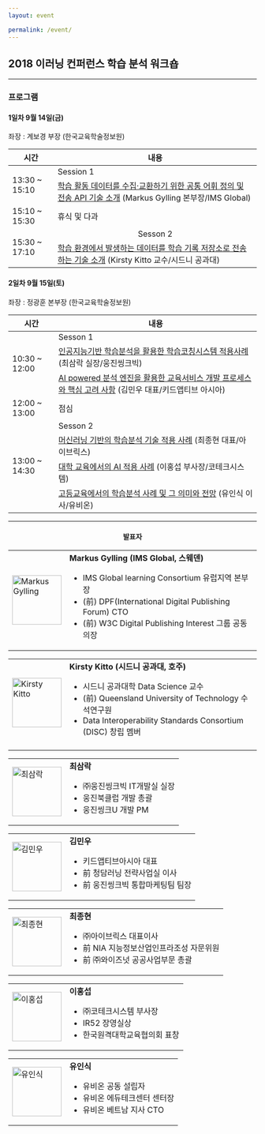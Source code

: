 ```yaml
---
layout: event

permalink: /event/
---
```


<h2 class="text-center">2018 이러닝 컨퍼런스 학습 분석 워크숍</h2>
<hr/>
<h3 class="text-center"> 프로그램 </h3>

#### 1일차 9월 14일(금)
좌장 : 계보경 부장 (한국교육학술정보원)
<table class="table table-striped table-bordered">
<tr>
<th>시간</th>
<th>내용</th>
</tr>
<tbody>
<tr>
<td rowspan="2">13:30 ~ 15:10
</td>
<td>Session 1</td>
</tr>
<tr>
<td><a href="{{ "/assets/learning-analytics-2018/LASI_Markus_Gylling_mgy-seoul-sep2018.pdf" | absolute_url }}" target="_blank">학습 활동 데이터를 수집·교환하기 위한 공통 어휘 정의 및 전송 API 기술 소개</a>
(Markus Gylling 본부장/IMS Global)
</td>
</tr>
<tr>
<td>15:10 ~ 15:30
</td>
<td>휴식 및 다과
</td>
</tr>
<tr>
<td rowspan="2">15:30 ~ 17:10
</td>
<td><center>Sesson 2</center></td>
</tr>
<tr>
<td><a href="{{ "/assets/learning-analytics-2018/LASI_Kirsty_Kitto_Kitto-final.pdf" | absolute_url }}" target="_blank">학습 환경에서 발생하는 데이터를 학습 기록 저장소로 전송하는 기술 소개</a> (Kirsty Kitto 교수/시드니 공과대)
</td>
</tr>
</tbody>
</table>

#### 2일차 9월 15일(토)

좌장 : 정광훈 본부장 (한국교육학술정보원)

<table class="table table-striped table-bordered">
<tr>
<th>시간</th>
<th>내용</th>
</tr>
<tbody>
<tr>
<td rowspan="4">10:30 ~ 12:00</td>
</tr>
<tr>
<td>Sesson 1</td>
</tr><tr>
<td><a href="{{ "/assets/learning-analytics-2018/" | absolute_url }}" target="_blank">인공지능기반 학습분석을 활용한 학습코칭시스템 적용사례</a>
(최삼락 실장/웅진씽크빅)</td>
</tr>
<tr>
<td><a href="{{ "/assets/learning-analytics-2018/LASI2_Minwoo_Kim_Kidapptive_Asia.pdf" | absolute_url }}" target="_blank">AI powered 분석 엔진을 활용한 교육서비스 개발 프로세스와 핵심 고려 사항</a>
(김민우 대표/키드앱티브 아시아)</td>
</tr>
<tr>
<td>12:00 ~ 13:00</td>
<td>점심</td>
</tr>
<tr>
<td rowspan="5">13:00 ~ 14:30</td>
<td>Sesson 2</td>
<tr>
<td><a href="{{ "/assets/learning-analytics-2018/LASI2_Jonghyun_Chae_IBRICKS.pdf" | absolute_url }}" target="_blank">머신러닝 기반의 학습분석 기술 적용 사례</a>
(최종현 대표/아이브릭스)</td>
</tr>
</tr>
<tr>
<td><a href="{{ "/assets/learning-analytics-2018/LASI2_Hongseob_Lee_Kotech.pdf" | absolute_url }}" target="_blank">대학 교육에서의 AI 적용 사례</a>
(이홍섭 부사장/코테크시스템)</td>
</tr>
<tr>
<td><a href="{{ "/assets/learning-analytics-2018/LASI2_Insik_Yoo_Ubion_Learning_Analytics_in_High_School_Edcuation.pdf" | absolute_url }}" target="_blank">고등교육에서의 학습분석 사례 및 그 의미와 전망</a>
(유인식 이사/유비온)</td>
</tr>
</tbody>
</table>

* * *

#### <center>발표자</center>

<table class="sp">
<tbody>
<tr>
<td class="col-md-2"><img src="{{ "/assets/learning-analytics-2018/speaker5_1.jpg" | absolute_url }}" alt="Markus Gylling" width="100px"/></td>
<td><strong><span style="font-size: 12pt;">Markus Gylling (IMS Global, 스웨덴) </span></strong>
<ul>
 	<li>IMS Global learning Consortium 유럽지역 본부장</li>
  <li>(前) DPF(International Digital Publishing Forum) CTO</li>
  <li>(前) W3C Digital Publishing Interest 그룹 공동 의장</li>
</ul>
</td>
</tr>
</tbody>
</table>
<table class="sp">
<tbody>
<tr>
<td class="col-md-2"><img src="{{ "/assets/learning-analytics-2018/speaker5_2.jpg" | absolute_url }}" alt="Kirsty Kitto" width="100px"/></td>
<td><strong><span style="font-size: 12pt;">Kirsty Kitto (시드니 공과대, 호주) </span></strong>
<ul>
 	<li>시드니 공과대학 Data Science 교수</li>
  <li>(前) Queensland University of Technology 수석연구원</li>
  <li>Data Interoperability Standards Consortium (DISC) 창립 멤버</li>
</ul>
</td>
</tr>
<tr>
<td colspan="2">
</td>
</tr>
</tbody>
</table>
<table class="sp">
<tbody>
<tr>
<td class="col-md-2"><img src="{{ "/assets/learning-analytics-2018/speaker5_3.png" | absolute_url }}" alt="최삼락" width="100px"/></td>
<td><strong><span style="font-size: 12pt;">최삼락 </span></strong>
<ul>
 	<li>㈜웅진씽크빅 IT개발실 실장</li>
  <li>웅진북클럽 개발 총괄</li>
  <li>웅진씽크U 개발 PM</li>
</ul></td>
</tr>
</tbody>
</table>
<table class="sp">
<tbody>
<tr>
<td class="col-md-2"><img src="{{ "/assets/learning-analytics-2018/speaker5_4.jpg" | absolute_url }}" alt="김민우" width="100px"/></td>
<td><strong><span style="font-size: 12pt;">김민우 </span></strong>
<ul>
 	<li>키드앱티브아시아 대표</li>
  <li>前 청담러닝 전략사업실 이사</li>
  <li>前 웅진씽크빅 통합마케팅팀 팀장</li>
</ul></td>
</tr>
</tbody>
</table>
<table class="sp">
<tbody>
<tr>
<td class="col-md-2"><img src="{{ "/assets/learning-analytics-2018/speaker5_5.png" | absolute_url }}" alt="최종현" width="100px"/></td>
<td><strong><span style="font-size: 12pt;">최종현 </span></strong>
<ul>
 	<li>㈜아이브릭스 대표이사</li>
  <li>前 NIA 지능정보산업인프라조성 자문위원</li>
  <li>前 ㈜와이즈넛 공공사업부문 총괄</li>
</ul></td>
</tr>
</tbody>
</table>
<table class="sp">
<tbody>
<tr>
<td class="col-md-2"><img src="{{ "/assets/learning-analytics-2018/speaker5_6.jpg" | absolute_url }}" alt="이홍섭" width="100px"/></td>
<td><strong><span style="font-size: 12pt;">이홍섭 </span></strong>
<ul>
 	<li>㈜코테크시스템 부사장</li>
  <li>IR52 장영실상</li>
  <li>한국원격대학교육협의회 표창</li>
</ul></td>
</tr>
</tbody>
</table>
<table class="sp">
<tbody>
<tr>
<td class="col-md-2"><img src="{{ "/assets/learning-analytics-2018/speaker5_7.jpg" | absolute_url }}" alt="유인식" width="100px"/></td>
<td><strong><span style="font-size: 12pt;">유인식 </span></strong><ul>
 	<li>유비온 공동 설립자</li>
  <li>유비온 에듀테크센터 센터장</li>
  <li>유비온 베트남 지사 CTO</li>
</ul></td>
</tr>
</tbody>
</table>
